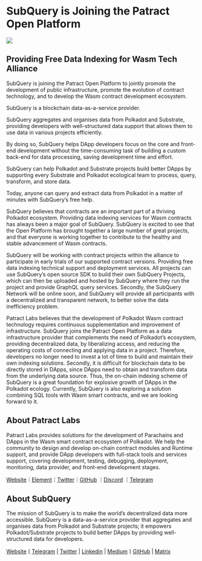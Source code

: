 # SubQuery is Joining the Patract Open Platform

![](https://miro.medium.com/max/1400/0*0inUQ8U1g9auTjfU)

## Providing Free Data Indexing for Wasm Tech Alliance

SubQuery is joining the Patract Open Platform to jointly promote the development of public infrastructure, promote the evolution of contract technology, and to develop the Wasm contract development ecosystem.

SubQuery is a blockchain data-as-a-service provider.

SubQuery aggregates and organises data from Polkadot and Substrate, providing developers with well-structured data support that allows them to use data in various projects efficiently.

By doing so, SubQuery helps DApp developers focus on the core and front-end development without the time-consuming task of building a custom back-end for data processing, saving development time and effort.

SubQuery can help Polkadot and Substrate projects build better DApps by supporting every Substrate and Polkadot ecological team to process, query, transform, and store data.

Today, anyone can query and extract data from Polkadot in a matter of minutes with SubQuery’s free help.

SubQuery believes that contracts are an important part of a thriving Polkadot ecosystem. Providing data indexing services for Wasm contracts has always been a major goal of SubQuery. SubQuery is excited to see that the Open Platform has brought together a large number of great projects, and that everyone is working together to contribute to the healthy and stable advancement of Wasm contracts.

SubQuery will be working with contract projects within the alliance to participate in early trials of our supported contract versions. Providing free data indexing technical support and deployment services. All projects can use SubQuery’s open source SDK to build their own SubQuery Projects, which can then be uploaded and hosted by SubQuery where they run the project and provide GraphQL query services. Secondly, the SubQuery Network will be online soon, and SubQuery will provide all participants with a decentralized and transparent network, to better solve the data inefficiency problem.

Patract Labs believes that the development of Polkadot Wasm contract technology requires continuous supplementation and improvement of infrastructure. SubQuery joins the Patract Open Platform as a data infrastructure provider that complements the need of Polkadot’s ecosystem, providing decentralized data, by liberalizing access, and reducing the operating costs of connecting and applying data in a project. Therefore, developers no longer need to invest a lot of time to build and maintain their own indexing solutions. Secondly, it is difficult for blockchain data to be directly stored in DApps, since DApps need to obtain and transform data from the underlying data source. Thus, the on-chain indexing scheme of SubQuery is a great foundation for explosive growth of DApps in the Polkadot ecology. Currently, SubQuery is also exploring a solution combining SQL tools with Wasm smart contracts, and we are looking forward to it.

## About Patract Labs

Patract Labs provides solutions for the development of Parachains and DApps in the Wasm smart contract ecosystem of Polkadot. We help the community to design and develop on-chain contract modules and Runtime support, and provide DApp developers with full-stack tools and services support, covering development, testing, debugging, deployment, monitoring, data provider, and front-end development stages.

[Website](https://patract.io/)｜[Element](https://app.element.io/#/room/#PatractLabsDev:matrix.org)｜[Twitter](https://twitter.com/PatractLabs)｜[GitHub](https://github.com/patractlabs) ｜[Discord](https://discord.gg/yMRMqcAb24) ｜[Telegram](https://t.me/patract)

## About SubQuery

The mission of SubQuery is to make the world’s decentralized data more accessible. SubQuery is a data-as-a-service provider that aggregates and organises data from Polkadot and Substrate projects; it empowers Polkadot/Substrate projects to build better DApps by providing well-structured data for developers.

[Website](https://www.subquery.network/)丨[Telegram](https://t.me/subquerynetwork) | [Twitter](https://twitter.com/subquerynetwork) | [Linkedin](https://www.linkedin.com/company/subquery) | [Medium](https://subquery.medium.com/)丨[GitHub](https://github.com/subquery/subql) | [Matrix](https://matrix.to/#/#subquery:matrix.org)
